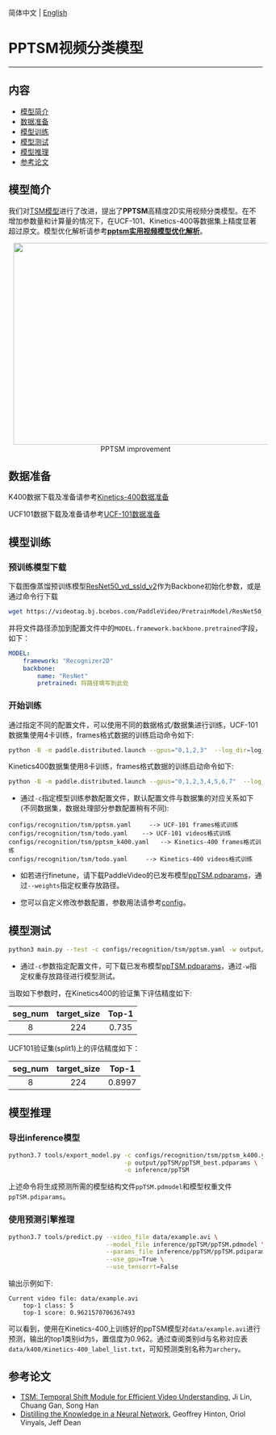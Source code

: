 简体中文 | [English](../../../en/model_zoo/recognition/pp-tsm.md)

# PPTSM视频分类模型

---
## 内容

- [模型简介](#模型简介)
- [数据准备](#数据准备)
- [模型训练](#模型训练)
- [模型测试](#模型测试)
- [模型推理](#模型推理)
- [参考论文](#参考论文)


## 模型简介

我们对[TSM模型](./tsm.md)进行了改进，提出了**PPTSM**高精度2D实用视频分类模型。在不增加参数量和计算量的情况下，在UCF-101、Kinetics-400等数据集上精度显著超过原文。模型优化解析请参考[**pptsm实用视频模型优化解析**](https://github.com/PaddlePaddle/PaddleVideo/blob/main/docs/zh-CN/tutorials/pp-tsm.md)。

<p align="center">
<img src="../../../images/acc_vps.jpeg" height=400 width=650 hspace='10'/> <br />
PPTSM improvement
</p>


## 数据准备

K400数据下载及准备请参考[Kinetics-400数据准备](../../dataset/k400.md)

UCF101数据下载及准备请参考[UCF-101数据准备](../../dataset/ucf101.md)


## 模型训练

### 预训练模型下载

下载图像蒸馏预训练模型[ResNet50_vd_ssld_v2](https://videotag.bj.bcebos.com/PaddleVideo/PretrainModel/ResNet50_vd_ssld_v2_pretrained.pdparams)作为Backbone初始化参数，或是通过命令行下载

```bash
wget https://videotag.bj.bcebos.com/PaddleVideo/PretrainModel/ResNet50_vd_ssld_v2_pretrained.pdparams
```

并将文件路径添加到配置文件中的`MODEL.framework.backbone.pretrained`字段，如下：

```yaml
MODEL:
    framework: "Recognizer2D"
    backbone:
        name: "ResNet"
        pretrained: 将路径填写到此处
```

### 开始训练

通过指定不同的配置文件，可以使用不同的数据格式/数据集进行训练，UCF-101数据集使用4卡训练，frames格式数据的训练启动命令如下:

```bash
python -B -m paddle.distributed.launch --gpus="0,1,2,3"  --log_dir=log_pptsm  main.py  --validate -c configs/recognition/tsm/pptsm.yaml
```

Kinetics400数据集使用8卡训练，frames格式数据的训练启动命令如下:

```bash
python -B -m paddle.distributed.launch --gpus="0,1,2,3,4,5,6,7"  --log_dir=log_pptsm  main.py  --validate -c configs/recognition/tsm/pptsm_k400.yaml
```

- 通过`-c`指定模型训练参数配置文件，默认配置文件与数据集的对应关系如下(不同数据集，数据处理部分参数配置稍有不同):

```
configs/recognition/tsm/pptsm.yaml     --> UCF-101 frames格式训练
configs/recognition/tsm/todo.yaml    --> UCF-101 videos格式训练
configs/recognition/tsm/pptsm_k400.yaml   --> Kinetics-400 frames格式训练
configs/recognition/tsm/todo.yaml     --> Kinetics-400 videos格式训练
```

- 如若进行finetune，请下载PaddleVideo的已发布模型[ppTSM.pdparams](https://videotag.bj.bcebos.com/PaddleVideo/ppTSM/ppTSM.pdparams)，通过`--weights`指定权重存放路径。 

- 您可以自定义修改参数配置，参数用法请参考[config](../../tutorials/config.md)。


## 模型测试

```bash
python3 main.py --test -c configs/recognition/tsm/pptsm.yaml -w output/ppTSM/ppTSM_best.pdparams
```

- 通过`-c`参数指定配置文件，可下载已发布模型[ppTSM.pdparams](https://videotag.bj.bcebos.com/PaddleVideo/ppTSM/ppTSM.pdparams)，通过`-w`指定权重存放路径进行模型测试。


当取如下参数时，在Kinetics400的验证集下评估精度如下:

| seg\_num | target\_size | Top-1 |
| :------: | :----------: | :----: |
| 8 | 224 | 0.735 |

UCF101验证集(split1)上的评估精度如下：

| seg\_num | target\_size | Top-1 |
| :------: | :----------: | :----: |
| 8 | 224 | 0.8997 |

## 模型推理

### 导出inference模型

```bash
python3.7 tools/export_model.py -c configs/recognition/tsm/pptsm_k400.yaml \
                                -p output/ppTSM/ppTSM_best.pdparams \
                                -o inference/ppTSM
```

上述命令将生成预测所需的模型结构文件`ppTSM.pdmodel`和模型权重文件`ppTSM.pdiparams`。

### 使用预测引擎推理

```bash
python3.7 tools/predict.py --video_file data/example.avi \
                           --model_file inference/ppTSM/ppTSM.pdmodel \
                           --params_file inference/ppTSM/ppTSM.pdiparams \
                           --use_gpu=True \
                           --use_tensorrt=False
```

输出示例如下:

```
Current video file: data/example.avi
	top-1 class: 5
	top-1 score: 0.9621570706367493
```

可以看到，使用在Kinetics-400上训练好的ppTSM模型对`data/example.avi`进行预测，输出的top1类别id为`5`，置信度为0.962。通过查阅类别id与名称对应表`data/k400/Kinetics-400_label_list.txt`，可知预测类别名称为`archery`。 

## 参考论文

- [TSM: Temporal Shift Module for Efficient Video Understanding](https://arxiv.org/pdf/1811.08383.pdf), Ji Lin, Chuang Gan, Song Han
- [Distilling the Knowledge in a Neural Network](https://arxiv.org/abs/1503.02531), Geoffrey Hinton, Oriol Vinyals, Jeff Dean
